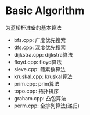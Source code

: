 # Basic Algorithm
为蓝桥杯准备的基本算法
- bfs.cpp: 广度优先搜索
- dfs.cpp: 深度优先搜索
- dijkstra.cpp: dijkstra算法
- floyd.cpp: floyd算法
- sieve.cpp: 筛素数算法
- kruskal.cpp: kruskal算法
- prim.cpp: prim算法
- topo.cpp: 拓扑排序
- graham.cpp: 凸包算法
- perm.cpp: 全排列算法(递归)

